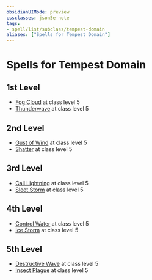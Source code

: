 ```yaml
---
obsidianUIMode: preview
cssclasses: json5e-note
tags:
- spell/list/subclass/tempest-domain
aliases: ["Spells for Tempest Domain"]
---
```

# Spells for Tempest Domain

## 1st Level

- [Fog Cloud](fog-cloud "PHB") at class level 5
- [Thunderwave](thunderwave "PHB") at class level 5

## 2nd Level

- [Gust of Wind](gust-of-wind "PHB") at class level 5
- [Shatter](shatter "PHB") at class level 5

## 3rd Level

- [Call Lightning](call-lightning "PHB") at class level 5
- [Sleet Storm](sleet-storm "PHB") at class level 5

## 4th Level

- [Control Water](control-water "PHB") at class level 5
- [Ice Storm](ice-storm "PHB") at class level 5

## 5th Level

- [Destructive Wave](destructive-wave "PHB") at class level 5
- [Insect Plague](insect-plague "PHB") at class level 5